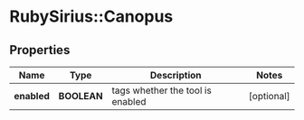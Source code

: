 # RubySirius::Canopus

## Properties
Name | Type | Description | Notes
------------ | ------------- | ------------- | -------------
**enabled** | **BOOLEAN** | tags whether the tool is enabled | [optional] 

